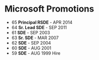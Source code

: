 Microsoft Promotions
====================

* 65 **Principal RSDE** - APR 2014
* 64 **Sr. Lead SDE**   - SEP 2011
* 61 **SDE**            - SEP 2003
* 63 **Sr. SDE**        - MAR 2007
* 62 **SDE**            - SEP 2004
* 60 **SDE**            - AUG 2001
* 59 **SDE**            - AUG 1999 Hire
